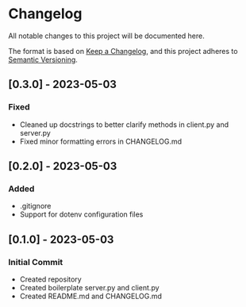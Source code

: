 # Changelog

All notable changes to this project will be documented here.

The format is based on [Keep a Changelog](https://keepachangelog.com/en/1.0.0), and this project adheres to [Semantic Versioning](https://semver.org/spec/v2.0.0.html).

## [0.3.0] - 2023-05-03

### Fixed

- Cleaned up docstrings to better clarify methods in client.py and server.py
- Fixed minor formatting errors in CHANGELOG.md

## [0.2.0] - 2023-05-03

### Added

- .gitignore
- Support for dotenv configuration files

## [0.1.0] - 2023-05-03

### Initial Commit

- Created repository
- Created boilerplate server.py and client.py
- Created README.md and CHANGELOG.md

